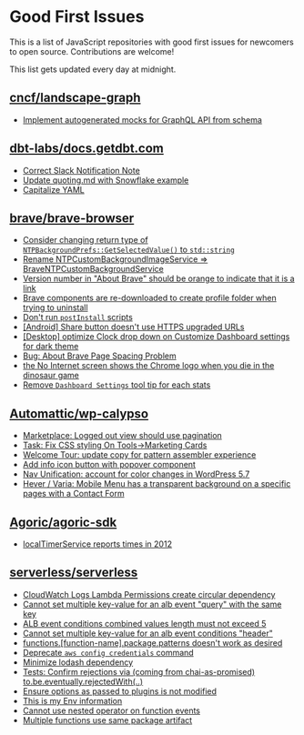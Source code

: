 # Good First Issues

This is a list of JavaScript repositories with good first issues for newcomers to open source. Contributions are welcome!

This list gets updated every day at midnight.

## [cncf/landscape-graph](https://github.com/cncf/landscape-graph)

- [Implement autogenerated mocks for GraphQL API from schema](https://github.com/cncf/landscape-graph/issues/103)

## [dbt-labs/docs.getdbt.com](https://github.com/dbt-labs/docs.getdbt.com)

- [Correct Slack Notification Note](https://github.com/dbt-labs/docs.getdbt.com/issues/2967)
- [Update quoting.md with Snowflake example](https://github.com/dbt-labs/docs.getdbt.com/pull/870)
- [Capitalize YAML](https://github.com/dbt-labs/docs.getdbt.com/issues/2893)

## [brave/brave-browser](https://github.com/brave/brave-browser)

- [Consider changing return type of `NTPBackgroundPrefs::GetSelectedValue()` to `std::string`](https://github.com/brave/brave-browser/issues/25602)
- [Rename NTPCustomBackgroundImageService => BraveNTPCustomBackgroundService](https://github.com/brave/brave-browser/issues/24926)
- [Version number in "About Brave" should be orange to indicate that it is a link](https://github.com/brave/brave-browser/issues/26040)
- [Brave components are re-downloaded to create profile folder when trying to uninstall](https://github.com/brave/brave-browser/issues/1812)
- [Don't run `postInstall` scripts](https://github.com/brave/brave-browser/issues/28419)
- [[Android] Share button doesn't use HTTPS upgraded URLs](https://github.com/brave/brave-browser/issues/11383)
- [[Desktop] optimize Clock drop down on Customize Dashboard settings for dark theme ](https://github.com/brave/brave-browser/issues/12060)
- [Bug: About Brave Page Spacing Problem](https://github.com/brave/brave-browser/issues/13286)
- [the No Internet screen shows the Chrome logo when you die in the dinosaur game](https://github.com/brave/brave-browser/issues/17124)
- [Remove `Dashboard Settings` tool tip for each stats](https://github.com/brave/brave-browser/issues/6084)

## [Automattic/wp-calypso](https://github.com/Automattic/wp-calypso)

- [Marketplace: Logged out view should use pagination](https://github.com/Automattic/wp-calypso/issues/67075)
- [Task: Fix CSS styling On Tools->Marketing Cards](https://github.com/Automattic/wp-calypso/issues/68761)
- [Welcome Tour: update copy for pattern assembler experience](https://github.com/Automattic/wp-calypso/issues/74089)
- [Add info icon button with popover component](https://github.com/Automattic/wp-calypso/issues/45449)
- [Nav Unification: account for color changes in WordPress 5.7](https://github.com/Automattic/wp-calypso/issues/49517)
- [Hever / Varia: Mobile Menu has a transparent background on a specific pages with a Contact Form](https://github.com/Automattic/wp-calypso/issues/72288)

## [Agoric/agoric-sdk](https://github.com/Agoric/agoric-sdk)

- [localTimerService reports times in 2012](https://github.com/Agoric/agoric-sdk/issues/2219)

## [serverless/serverless](https://github.com/serverless/serverless)

- [CloudWatch Logs Lambda Permissions create circular dependency](https://github.com/serverless/serverless/issues/11869)
- [Cannot set multiple key-value for an alb event "query" with the same key](https://github.com/serverless/serverless/issues/11880)
- [ALB event conditions combined values length must not exceed 5](https://github.com/serverless/serverless/issues/11882)
- [Cannot set multiple key-value for an alb event conditions "header"](https://github.com/serverless/serverless/issues/11884)
- [functions.[function-name].package.patterns doesn't work as desired](https://github.com/serverless/serverless/issues/11879)
- [Deprecate `aws config credentials` command](https://github.com/serverless/serverless/issues/11763)
- [Minimize lodash dependency](https://github.com/serverless/serverless/issues/7747)
- [Tests: Confirm rejections via (coming from chai-as-promised) to.be.eventually.rejectedWith(..)](https://github.com/serverless/serverless/issues/3529)
- [Ensure options as passed to plugins is not modified](https://github.com/serverless/serverless/issues/2582)
- [This is my Env information](https://github.com/serverless/serverless/issues/11579)
- [Cannot use nested operator on function events](https://github.com/serverless/serverless/issues/11757)
- [Multiple functions use same package artifact](https://github.com/serverless/serverless/issues/4128)

